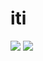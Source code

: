 # iti

![](https://github-readme-stats.vercel.app/api?username=ittyi&count_private=true&show_icons=true&theme=dracula)
![](https://github-readme-stats.vercel.app/api/top-langs/?username=ittyi&layout=compact&theme=dracula)
